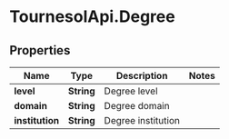 # TournesolApi.Degree

## Properties

Name | Type | Description | Notes
------------ | ------------- | ------------- | -------------
**level** | **String** | Degree level | 
**domain** | **String** | Degree domain | 
**institution** | **String** | Degree institution | 


